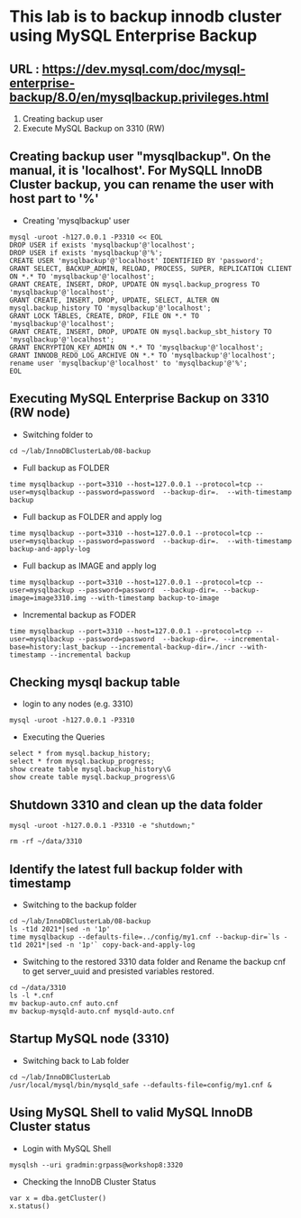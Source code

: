 # This lab is to backup innodb cluster using MySQL Enterprise Backup
## URL : https://dev.mysql.com/doc/mysql-enterprise-backup/8.0/en/mysqlbackup.privileges.html
1. Creating backup user
2. Execute MySQL Backup on 3310 (RW)


## Creating backup user "mysqlbackup".   On the manual, it is 'localhost'.  For MySQLL InnoDB Cluster backup, you can rename the user with host part to '%'

  * Creating 'mysqlbackup' user 
```
mysql -uroot -h127.0.0.1 -P3310 << EOL
DROP USER if exists 'mysqlbackup'@'localhost';
DROP USER if exists 'mysqlbackup'@'%';
CREATE USER 'mysqlbackup'@'localhost' IDENTIFIED BY 'password';
GRANT SELECT, BACKUP_ADMIN, RELOAD, PROCESS, SUPER, REPLICATION CLIENT ON *.* TO 'mysqlbackup'@'localhost';
GRANT CREATE, INSERT, DROP, UPDATE ON mysql.backup_progress TO 'mysqlbackup'@'localhost'; 
GRANT CREATE, INSERT, DROP, UPDATE, SELECT, ALTER ON mysql.backup_history TO 'mysqlbackup'@'localhost';
GRANT LOCK TABLES, CREATE, DROP, FILE ON *.* TO 'mysqlbackup'@'localhost';
GRANT CREATE, INSERT, DROP, UPDATE ON mysql.backup_sbt_history TO 'mysqlbackup'@'localhost';
GRANT ENCRYPTION_KEY_ADMIN ON *.* TO 'mysqlbackup'@'localhost';
GRANT INNODB_REDO_LOG_ARCHIVE ON *.* TO 'mysqlbackup'@'localhost';
rename user 'mysqlbackup'@'localhost' to 'mysqlbackup'@'%';
EOL
```

## Executing MySQL Enterprise Backup on 3310 (RW node)
  * Switching folder to 
```
cd ~/lab/InnoDBClusterLab/08-backup
```

  * Full backup as FOLDER
```
time mysqlbackup --port=3310 --host=127.0.0.1 --protocol=tcp --user=mysqlbackup --password=password  --backup-dir=.  --with-timestamp backup
```

  * Full backup as FOLDER and apply log
```
time mysqlbackup --port=3310 --host=127.0.0.1 --protocol=tcp --user=mysqlbackup --password=password  --backup-dir=.  --with-timestamp backup-and-apply-log
```

  * Full backup as IMAGE and apply log
```
time mysqlbackup --port=3310 --host=127.0.0.1 --protocol=tcp --user=mysqlbackup --password=password  --backup-dir=. --backup-image=image3310.img --with-timestamp backup-to-image
```

  * Incremental backup as FODER 
```
time mysqlbackup --port=3310 --host=127.0.0.1 --protocol=tcp --user=mysqlbackup --password=password  --backup-dir=. --incremental-base=history:last_backup --incremental-backup-dir=./incr --with-timestamp --incremental backup
```

## Checking mysql backup table

  * login to any nodes (e.g. 3310)
```
mysql -uroot -h127.0.0.1 -P3310
```
  
  * Executing the Queries
```
select * from mysql.backup_history;
select * from mysql.backup_progress;
show create table mysql.backup_history\G
show create table mysql.backup_progress\G
```

## Shutdown 3310 and clean up the data folder
```
mysql -uroot -h127.0.0.1 -P3310 -e "shutdown;"

rm -rf ~/data/3310
```

## Identify the latest full backup folder with timestamp
  * Switching to the backup folder
```
cd ~/lab/InnoDBClusterLab/08-backup
ls -t1d 2021*|sed -n '1p'
time mysqlbackup --defaults-file=../config/my1.cnf --backup-dir=`ls -t1d 2021*|sed -n '1p'` copy-back-and-apply-log
```

  * Switching to the restored 3310 data folder and Rename the backup cnf to get server_uuid and presisted variables restored.
```
cd ~/data/3310
ls -l *.cnf
mv backup-auto.cnf auto.cnf
mv backup-mysqld-auto.cnf mysqld-auto.cnf
```

## Startup MySQL node (3310)
  * Switching back to Lab folder
```
cd ~/lab/InnoDBClusterLab
/usr/local/mysql/bin/mysqld_safe --defaults-file=config/my1.cnf &
```


## Using MySQL Shell to valid MySQL InnoDB Cluster status
  * Login with MySQL Shell
```
mysqlsh --uri gradmin:grpass@workshop8:3320
```

  * Checking the InnoDB Cluster Status
```
var x = dba.getCluster()
x.status()
```





